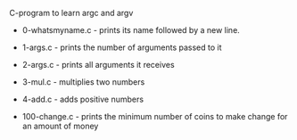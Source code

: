 C-program to learn argc and argv

- 0-whatsmyname.c - prints its name followed by a new line.

- 1-args.c - prints the number of arguments passed to it

- 2-args.c - prints all arguments it receives

- 3-mul.c - multiplies two numbers

- 4-add.c - adds positive numbers

- 100-change.c - prints the minimum number of coins to make change for an amount of money
